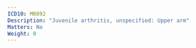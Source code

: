```yaml
---
ICD10: M0892
Description: "Juvenile arthritis, unspecified: Upper arm"
Matters: No
Weight: 0
---
```

